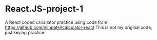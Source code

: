 # React.JS-project-1
A React coded calculator practice using code from 
https://github.com/niinpatel/calculator-react
This is not my original code, just keying practice.
